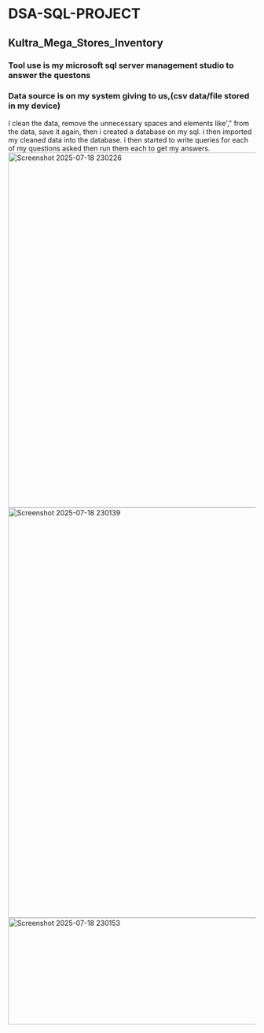 # DSA-SQL-PROJECT
## Kultra_Mega_Stores_Inventory
### Tool use is my microsoft sql server management studio to answer the questons
### Data source is on my system giving to us,(csv data/file stored in my device)
I clean the data, remove the unnecessary spaces and elements like'," from the data,
save it again, then i created a database on my sql.
i then imported my cleaned data into the database.
i then started to write queries for each of my questions asked then run them each to get my answers.
<img width="1896" height="721" alt="Screenshot 2025-07-18 230226" src="https://github.com/user-attachments/assets/0fa94217-9d41-4b7f-8611-21ccf9b74ccd" />
<img width="1714" height="833" alt="Screenshot 2025-07-18 230139" src="https://github.com/user-attachments/assets/4adb2646-0564-46c9-807c-f0ccda2438d1" />
<img width="639" height="217" alt="Screenshot 2025-07-18 230153" src="https://github.com/user-attachments/assets/3c456884-ca20-4316-815a-c8a34b956413" />
